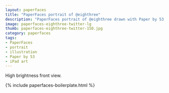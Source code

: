 ```yaml
---
layout: paperfaces
title: "PaperFaces portrait of @eighthree"
description: "PaperFaces portrait of @eighthree drawn with Paper by 53 on an iPad."
image: paperfaces-eighthree-twitter-lg
thumb: paperfaces-eighthree-twitter-150.jpg
category: paperfaces
tags: 
- PaperFaces
- portrait
- illustration
- Paper by 53
- iPad art
---
```


High brightness front view.

{% include paperfaces-boilerplate.html %}
